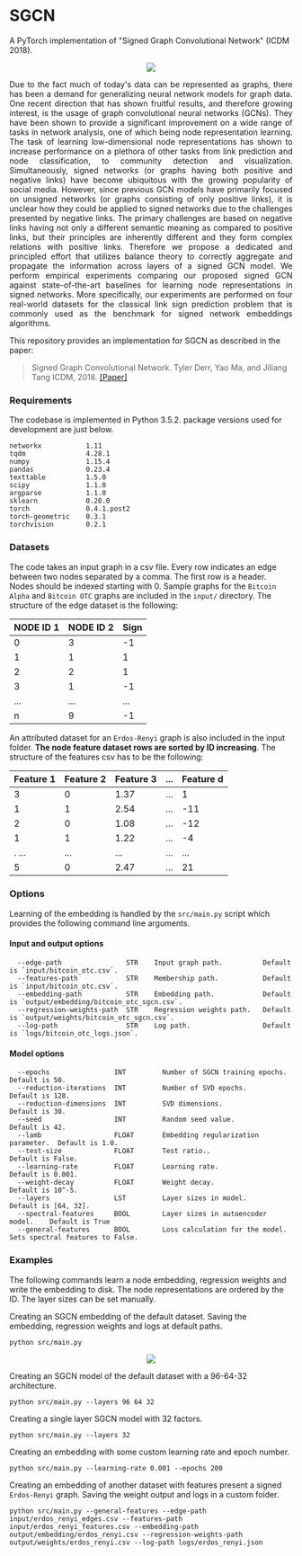 SGCN
============================================
A PyTorch implementation of "Signed Graph Convolutional Network" (ICDM 2018).

<div style="text-align:center"><img src ="sgcn.jpg" ,width=720/></div>
<p align="justify">
Due to the fact much of today's data can be represented as graphs, there has been a demand for generalizing neural network models for graph data. One recent direction that has shown fruitful results, and therefore growing interest, is the usage of graph convolutional neural networks (GCNs). They have been shown to provide a significant improvement on a wide range of tasks in network analysis, one of which being node representation learning. The task of learning low-dimensional node representations has shown to increase performance on a plethora of other tasks from link prediction and node classification, to community detection and visualization. Simultaneously, signed networks (or graphs having both positive and negative links) have become ubiquitous with the growing popularity of social media. However, since previous GCN models have primarily focused on unsigned networks (or graphs consisting of only positive links), it is unclear how they could be applied to signed networks due to the challenges presented by negative links. The primary challenges are based on negative links having not only a different semantic meaning as compared to positive links, but their principles are inherently different and they form complex relations with positive links. Therefore we propose a dedicated and principled effort that utilizes balance theory to correctly aggregate and propagate the information across layers of a signed GCN model. We perform empirical experiments comparing our proposed signed GCN against state-of-the-art baselines for learning node representations in signed networks. More specifically, our experiments are performed on four real-world datasets for the classical link sign prediction problem that is commonly used as the benchmark for signed network embeddings algorithms. </p>

This repository provides an implementation for SGCN as described in the paper:

> Signed Graph Convolutional Network.
> Tyler Derr, Yao Ma, and Jiliang Tang
> ICDM, 2018.
> [[Paper]](https://arxiv.org/abs/1808.06354)


### Requirements

The codebase is implemented in Python 3.5.2. package versions used for development are just below.
```
networkx           1.11
tqdm               4.28.1
numpy              1.15.4
pandas             0.23.4
texttable          1.5.0
scipy              1.1.0
argparse           1.1.0
sklearn            0.20.0
torch              0.4.1.post2
torch-geometric    0.3.1
torchvision        0.2.1
```
### Datasets

The code takes an input graph in a csv file. Every row indicates an edge between two nodes separated by a comma. The first row is a header. Nodes should be indexed starting with 0. Sample graphs for the `Bitcoin Alpha`  and `Bitcoin OTC` graphs are included in the  `input/` directory. The structure of the edge dataset is the following:

| **NODE ID 1**| **NODE ID 2** | **Sign** | 
| --- | --- | --- |
| 0 | 3 |-1 |
| 1 | 1 |1 |
| 2 | 2 |1 |
| 3 | 1 |-1 |
| ... | ... |... |
| n | 9 |-1 |

An attributed dataset for an `Erdos-Renyi` graph is also included in the input folder. **The node feature dataset rows are sorted by ID increasing**. The structure of the features csv has to be the following:

| **Feature 1** | **Feature 2** | **Feature 3** |...| **Feature d** |
| --- | --- | --- | --- |--- |
|  3 |0 |1.37 |... |1 |
|  1 |1 |2.54 |... |-11 |
| 2 |0 |1.08 |... |-12 |
| 1 |1 |1.22 |... |-4 |
| . ... |... |... |... |... |
|  5 |0 |2.47 |... |21 |

### Options

Learning of the embedding is handled by the `src/main.py` script which provides the following command line arguments.

#### Input and output options

```
  --edge-path                STR    Input graph path.          Default is `input/bitcoin_otc.csv`.
  --features-path            STR    Membership path.           Default is `input/bitcoin_otc.csv`.
  --embedding-path           STR    Embedding path.            Default is `output/embedding/bitcoin_otc_sgcn.csv`.
  --regression-weights-path  STR    Regression weights path.   Default is `output/weights/bitcoin_otc_sgcn.csv`.
  --log-path                 STR    Log path.                  Default is `logs/bitcoin_otc_logs.json`.  
```

#### Model options

```
  --epochs                INT         Number of SGCN training epochs.      Default is 50. 
  --reduction-iterations  INT         Number of SVD epochs.                Default is 128.
  --reduction-dimensions  INT         SVD dimensions.                      Default is 30.
  --seed                  INT         Random seed value.                   Default is 42.
  --lamb                  FLOAT       Embedding regularization parameter.  Default is 1.0.
  --test-size             FLOAT       Test ratio..                         Default is False.  
  --learning-rate         FLOAT       Learning rate.                       Default is 0.001.  
  --weight-decay          FLOAT       Weight decay.                        Default is 10^-5. 
  --layers                LST         Layer sizes in model.                Default is [64, 32].
  --spectral-features     BOOL        Layer sizes in autoencoder model.    Default is True
  --general-features      BOOL        Loss calculation for the model.      Sets spectral features to False.  
```

### Examples

The following commands learn a node embedding, regression weights and write the embedding to disk. The node representations are ordered by the ID. The layer sizes can be set manually.

Creating an SGCN embedding of the default dataset. Saving the embedding, regression weights and logs at default paths.
```
python src/main.py
```
<p align="center">
<img style="float: center;" src="sgcn_run_example.jpg">
</p>

Creating an SGCN model of the default dataset with a 96-64-32 architecture.
```
python src/main.py --layers 96 64 32
```
Creating a single layer SGCN model with 32 factors.
```
python src/main.py --layers 32
```
Creating an embedding with some custom learning rate and epoch number.
```
python src/main.py --learning-rate 0.001 --epochs 200
```
Creating an embedding of another dataset with features present a signed `Erdos-Renyi` graph. Saving the weight output and logs in a custom folder.
```
python src/main.py --general-features --edge-path input/erdos_renyi_edges.csv --features-path input/erdos_renyi_features.csv --embedding-path output/embedding/erdos_renyi.csv --regression-weights-path output/weights/erdos_renyi.csv --log-path logs/erdos_renyi.json
```

